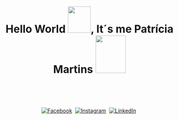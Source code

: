 
<h1 align="center">Hello World <img src="https://i.pinimg.com/originals/28/02/00/28020003d4a493c78d8202ba6c35f179.gif" width="60px" height="70px">, It´s me Patrícia Martins
<img src = "https://octodex.github.com/images/spidertocat.png" width ="80px" height="100px"> </h1>
<p align ="left">
 </br>
 </br>
<p align="center">
<br>
<a href="https://www.facebook.com/profile.php?id=100013699784859"><img src="https://img.shields.io/badge/facebook-%231877F2.svg?&style=for-the-badge&logo=facebook&logoColor=white" alt="Facebook" /></a>&nbsp;
<a href="https://www.instagram.com/patriciamartins092/"><img src="https://img.shields.io/badge/instagram-%23E4405F.svg?&style=for-the-badge&logo=instagram&logoColor=white" alt="Instagram" /></a>&nbsp;
<a href="https://www.linkedin.com/in/patr%C3%ADcia-martins092/"><img src="https://img.shields.io/badge/linkedin-%230077B5.svg?&style=for-the-badge&logo=linkedin&logoColor=white" alt="LinkedIn" /></a>&nbsp;





 
